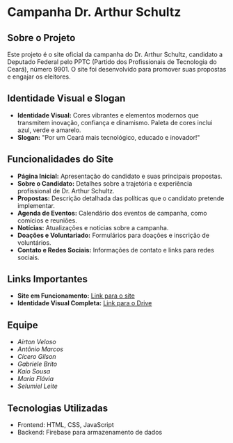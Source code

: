 # Campanha Dr. Arthur Schultz

## Sobre o Projeto
Este projeto é o site oficial da campanha do Dr. Arthur Schultz, candidato a Deputado Federal pelo PPTC (Partido dos Profissionais de Tecnologia do Ceará), número 9901. O site foi desenvolvido para promover suas propostas e engajar os eleitores.

## Identidade Visual e Slogan
- **Identidade Visual:** Cores vibrantes e elementos modernos que transmitem inovação, confiança e dinamismo. Paleta de cores inclui azul, verde e amarelo.
- **Slogan:** "Por um Ceará mais tecnológico, educado e inovador!"

## Funcionalidades do Site
- **Página Inicial:** Apresentação do candidato e suas principais propostas.
- **Sobre o Candidato:** Detalhes sobre a trajetória e experiência profissional de Dr. Arthur Schultz.
- **Propostas:** Descrição detalhada das políticas que o candidato pretende implementar.
- **Agenda de Eventos:** Calendário dos eventos de campanha, como comícios e reuniões.
- **Notícias:** Atualizações e notícias sobre a campanha.
- **Doações e Voluntariado:** Formulários para doações e inscrição de voluntários.
- **Contato e Redes Sociais:** Informações de contato e links para redes sociais.

## Links Importantes
- **Site em Funcionamento:** [Link para o site](https://infinitysoftware1.github.io/deputadoArthur-Schultz/)
- **Identidade Visual Completa:** [Link para o Drive](https://drive.google.com/drive/folders/1Lk6rvqu5va7WFfTO3S2F2rqm-5gm9XOd)

## Equipe
- *Airton Veloso*
- *Antônio Marcos*
- *Cícero Gilson*
- *Gabriele Brito*
- *Kaio Sousa*
- *Maria Flávia*
- *Selumiel Leite*

## Tecnologias Utilizadas
- Frontend: HTML, CSS, JavaScript
- Backend: Firebase para armazenamento de dados
